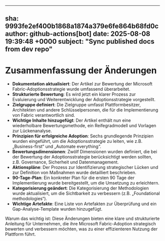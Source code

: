 ---
  sha: 9993fe2ef400b1868a1874a379e6fe864b68fd0c
  author: github-actions[bot]
  date: 2025-08-08 19:39:48 +0000
  subject: "Sync published docs from dev repo"
  ---

  # Zusammenfassung der Änderungen

- **Dokumentation aktualisiert**: Der Artikel zur Bewertung der Microsoft Fabric-Adoptionsstrategie wurde umfassend überarbeitet.
- **Strukturierte Bewertung**: Es wird jetzt ein klarer Prozess zur Evaluierung und Weiterentwicklung der Adoptionsstrategie vorgestellt.
- **Zielgruppe definiert**: Die Zielgruppe umfasst Plattformbesitzer, Architekten und andere Schlüsselpersonen, die für die Implementierung von Fabric verantwortlich sind.
- **Wichtige Inhalte hinzugefügt**: Der Artikel enthält nun eine wiederholbare Bewertungsmethode, ein Reifegradmodell und Vorlagen zur Lückenanalyse.
- **Prinzipien für erfolgreiche Adoption**: Sechs grundlegende Prinzipien wurden eingeführt, um die Adoptionsstrategie zu leiten, wie z.B. „Business-first“ und „Automate everything“.
- **Bewertungsdimensionen**: Zwölf Dimensionen wurden definiert, die bei der Bewertung der Adoptionsstrategie berücksichtigt werden sollten, z.B. Governance, Sicherheit und Datenmanagement.
- **Aktionspläne**: Der Prozess zur Identifizierung strategischer Lücken und zur Definition von Maßnahmen wurde detailliert beschrieben.
- **90-Tage-Plan**: Ein konkreter Plan für die ersten 90 Tage der Implementierung wurde bereitgestellt, um die Umsetzung zu erleichtern.
- **Kategorisierung geändert**: Die Kategorisierung der Methodologien wurde aktualisiert, um die Sichtbarkeit zu verbessern (z.B. „Foundational methodologies“).
- **Wichtige Artefakte**: Eine Liste von Artefakten zur Überprüfung und ein Gap-Analyse-Template wurden hinzugefügt.

Warum das wichtig ist: Diese Änderungen bieten eine klare und strukturierte Anleitung für Unternehmen, die ihre Microsoft Fabric-Adoption strategisch bewerten und verbessern möchten, was zu einer effizienteren Nutzung der Plattform führt.
